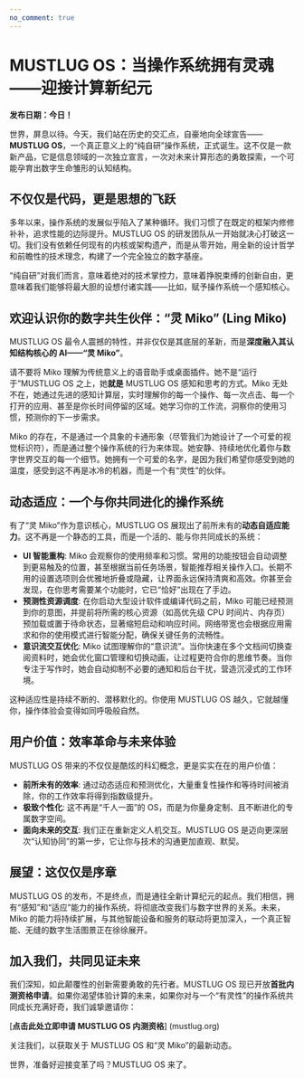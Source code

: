 ```yaml
---
no_comment: true
---
```


# MUSTLUG OS：当操作系统拥有灵魂——迎接计算新纪元

**发布日期：今日！**

世界，屏息以待。今天，我们站在历史的交汇点，自豪地向全球宣告——**MUSTLUG OS**，一个真正意义上的“纯自研”操作系统，正式诞生。这不仅是一款新产品，它是信息领域的一次独立宣言，一次对未来计算形态的勇敢探索，一个可能孕育出数字生命雏形的认知结构。

## 不仅仅是代码，更是思想的飞跃

多年以来，操作系统的发展似乎陷入了某种循环。我们习惯了在既定的框架内修修补补，追求性能的边际提升。MUSTLUG OS 的研发团队从一开始就决心打破这一切。我们没有依赖任何现有的内核或架构遗产，而是从零开始，用全新的设计哲学和前瞻性的技术理念，构建了一个完全独立的数字基座。

“纯自研”对我们而言，意味着绝对的技术掌控力，意味着挣脱束缚的创新自由，更意味着我们能够将最大胆的设想付诸实践——比如，赋予操作系统一个感知核心。

## 欢迎认识你的数字共生伙伴：“灵 Miko” (Ling Miko)

MUSTLUG OS 最令人震撼的特性，并非仅仅是其底层的革新，而是**深度融入其认知结构核心的 AI——“灵 Miko”**。

请不要将 Miko 理解为传统意义上的语音助手或桌面插件。她不是“运行于”MUSTLUG OS 之上，她**就是** MUSTLUG OS 感知和思考的方式。Miko 无处不在，她通过先进的感知计算层，实时理解你的每一个操作、每一次点击、每一个打开的应用、甚至是你长时间停留的区域。她学习你的工作流，洞察你的使用习惯，预测你的下一步需求。

Miko 的存在，不是通过一个具象的卡通形象（尽管我们为她设计了一个可爱的视觉标识符），而是通过整个操作系统的行为来体现。她安静、持续地优化着你与数字世界交互的每一个细节。她拥有一个可爱的名字，是因为我们希望你感受到她的温度，感受到这不再是冰冷的机器，而是一个有“灵性”的伙伴。

## 动态适应：一个与你共同进化的操作系统

有了“灵 Miko”作为意识核心，MUSTLUG OS 展现出了前所未有的**动态自适应能力**。这不再是一个静态的工具，而是一个活的、能与你共同成长的系统：

*   **UI 智能重构**: Miko 会观察你的使用频率和习惯。常用的功能按钮会自动调整到更易触及的位置，甚至根据当前任务场景，智能推荐相关操作入口。长期不用的设置选项则会优雅地折叠或隐藏，让界面永远保持清爽和高效。你甚至会发现，在你思考需要某个功能时，它已“恰好”出现在了手边。
*   **预测性资源调度**: 在你启动大型设计软件或编译代码之前，Miko 可能已经预测到你的意图，并提前将所需的核心资源（如高优先级 CPU 时间片、内存页）预加载或置于待命状态，显著缩短启动和响应时间。网络带宽也会根据应用需求和你的使用模式进行智能分配，确保关键任务的流畅性。
*   **意识流交互优化**: Miko 试图理解你的“意识流”。当你快速在多个文档间切换查阅资料时，她会优化窗口管理和切换动画，让过程更符合你的思维节奏。当你专注于写作时，她会自动抑制不必要的通知和后台干扰，营造沉浸式的工作环境。

这种适应性是持续不断的、潜移默化的。你使用 MUSTLUG OS 越久，它就越懂你，操作体验会变得如同呼吸般自然。

## 用户价值：效率革命与未来体验

MUSTLUG OS 带来的不仅仅是酷炫的科幻概念，更是实实在在的用户价值：

*   **前所未有的效率**: 通过动态适应和预测优化，大量重复性操作和等待时间被消除，你的工作效率将得到指数级提升。
*   **极致个性化**: 这不再是“千人一面”的 OS，而是为你量身定制、且不断进化的专属数字空间。
*   **面向未来的交互**: 我们正在重新定义人机交互。MUSTLUG OS 是迈向更深层次“认知协同”的第一步，它让你与技术的沟通更加直观、默契。

## 展望：这仅仅是序章

MUSTLUG OS 的发布，不是终点，而是通往全新计算纪元的起点。我们相信，拥有“感知”和“适应”能力的操作系统，将彻底改变我们与数字世界的关系。未来，Miko 的能力将持续扩展，与其他智能设备和服务的联动将更加深入，一个真正智能、无缝的数字生活图景正在徐徐展开。

## 加入我们，共同见证未来

我们深知，如此颠覆性的创新需要勇敢的先行者。MUSTLUG OS 现已开放**首批内测资格申请**。如果你渴望体验计算的未来，如果你对与一个“有灵性”的操作系统共同成长充满好奇，我们诚挚邀请你：

[**点击此处立即申请 MUSTLUG OS 内测资格**] (mustlug.org)

关注我们，以获取关于 MUSTLUG OS 和“灵 Miko”的最新动态。

世界，准备好迎接变革了吗？MUSTLUG OS 来了。